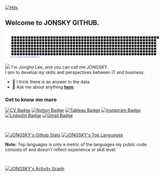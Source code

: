 [![Hits](https://hits.seeyoufarm.com/api/count/incr/badge.svg?url=https%3A%2F%2Fgithub.com%2FJONGSKY&count_bg=%233FE5A3&title_bg=%23555555&icon=github.svg&icon_color=%23FFFFFF&title=Number+of+visitors&edge_flat=false)](https://hits.seeyoufarm.com)

## Welcome to JONSKY GITHUB. 

![gitartwork](gitartwork.svg)

<a href="https://github.com/JONGSKY"><img src="https://media.giphy.com/media/hvRJCLFzcasrR4ia7z/giphy.gif" width="25px"></a> 
I'm Jongho Lee, and you can call me JONGSKY.</br>
I aim to develop my skills and perspectives between IT and business.

<!-- - 🌱 I’m currently working on <b>[Optimization(OR)](https://github.com/koptimizer/my_Optimization-studio)</b>, <b>[Machine learning](https://github.com/koptimizer/my_Optimization-studio)</b> and Quantum Computing.
- 🔎 I'm also interested in <b>[Cloud](https://github.com/koptimizer/my_Cloud-studio)</b>, <b>[Chat-bot](https://github.com/koptimizer/kakaotalk_chatbot_sandol)</b>, and <b>[W](https://github.com/koptimizer/koptimizer.tech)[e](https://github.com/koptimizer/IDALab.io)[b](https://github.com/koptimizer/CJB_shoppingMall_web_jsp) programming</b>. -->
- 🤔 I think there is an answer in the data.
- 💬 Ask me about anything <b>[here](https://github.com/JONGSKY/JONGSKY/issues)</b>.

### Get to know me more
[![CV Badge](http://img.shields.io/badge/-JONGSKY%20CV-000000?style=flat-square&logo=github&link=https://jongsky.github.io/)](https://jongsky.github.io/)
[![Notion Badge](http://img.shields.io/badge/-Portfolio-F6F6F6?style=flat-square&logo=notion&logoColor=black&link=https://www.notion.so/jongsky/Jongho-Lee-40fcd70fb3384dfd923c1b8370522cb0)](https://www.notion.so/jongsky/Jongho-Lee-40fcd70fb3384dfd923c1b8370522cb0)
[![Tableau Badge](https://img.shields.io/badge/-Tableau%20Public-2D4B65?style=flat-square&logo=tableau&logoColor=white&link=https://public.tableau.com/profile/.19603039#!/)](https://public.tableau.com/profile/.19603039#!/)
[![Instagram Badge](https://img.shields.io/badge/Instagram-ff69b4?style=flat-square&logo=instagram&logoColor=white&link=https://www.instagram.com/jongsky_data/)](https://www.instagram.com/jongsky_data/)
[![Linkedin Badge](https://img.shields.io/badge/-LinkedIn-0e76a8?style=flat-square&logo=Linkedin&logoColor=white&link=https://www.linkedin.com/in/jong-sky/)](https://www.linkedin.com/in/jong-sky/)
[![Gmail Badge](https://img.shields.io/badge/-Gmail-d14836?style=flat-square&logo=Gmail&logoColor=white&link=mailto:ljhljh0125@gmail.com)](mailto:ljhljh0125@gmail.com)

<br>

 <a href="https://github.com/JONGSKY"><img align="center" alt="JONGSKY's Github Stats" src="https://github-readme-stats.vercel.app/api?username=JONGSKY&show_icons=true&count_private=true&theme=react&hide_border=true&bg_color=0D1117" /></a>
<a href="https://github.com/JONGSKY"><img align="center" alt="JONGSKY's Top Languages" src="https://github-readme-stats.vercel.app/api/top-langs/?username=JONGSKY&langs_count=8&count_private=true&layout=compact&theme=react&hide_border=true&bg_color=0D1117" /></a>
 
<b>Note:</b> Top languages is only a metric of the languages my public code consists of and doesn't reflect experience or skill level.

<br>

<a href="https://github.com/JONGSKY/github-readme-activity-graph"><img alt="JONGSKY's Activity Graph" src="https://activity-graph.herokuapp.com/graph?username=JONGSKY&bg_color=0D1117&color=5BCDEC&line=5BCDEC&point=FFFFFF&hide_border=true" /></a>




<!-- **Languages and Tools**  

<code><img alt="Python" src="https://raw.githubusercontent.com/github/explore/80688e429a7d4ef2fca1e82350fe8e3517d3494d/topics/python/python.png" width="32"></code>
<code><img alt="Tableau" src="https://cdn.filepicker.io/api/file/jZDILlufSOSDOkuJTZ7J" width="32"></code>
<code><img alt="SQL" src="https://raw.githubusercontent.com/github/explore/80688e429a7d4ef2fca1e82350fe8e3517d3494d/topics/sql/sql.png" width="32"></code>
<code><img alt="MySQL" src="https://raw.githubusercontent.com/github/explore/80688e429a7d4ef2fca1e82350fe8e3517d3494d/topics/mysql/mysql.png" width="32"></code>
<code><img alt="Djagno" src="https://raw.githubusercontent.com/github/explore/80688e429a7d4ef2fca1e82350fe8e3517d3494d/topics/django/django.png" width="32"></code>
<code><img alt="Docker" src="https://raw.githubusercontent.com/github/explore/80688e429a7d4ef2fca1e82350fe8e3517d3494d/topics/docker/docker.png" width="32"></code>
<code><img alt="tensorflow" src="https://raw.githubusercontent.com/github/explore/80688e429a7d4ef2fca1e82350fe8e3517d3494d/topics/tensorflow/tensorflow.png" width="32"></code>
<code><img alt="jQuery" src="https://raw.githubusercontent.com/github/explore/80688e429a7d4ef2fca1e82350fe8e3517d3494d/topics/jquery/jquery.png" width="32"></code>

<code><img height="20" src="https://raw.githubusercontent.com/github/explore/80688e429a7d4ef2fca1e82350fe8e3517d3494d/topics/git/git.png"></code>
<code><img height="20" src="https://raw.githubusercontent.com/github/explore/80688e429a7d4ef2fca1e82350fe8e3517d3494d/topics/terminal/terminal.png"></code>
<code><img height="20" src="https://raw.githubusercontent.com/github/explore/80688e429a7d4ef2fca1e82350fe8e3517d3494d/topics/ubuntu/ubuntu.png"></code>
<code><img height="20" src="https://banner2.cleanpng.com/20180204/gbw/kisspng-macintosh-mac-os-x-lion-macos-macbook-operating-sy-apple-logo-5a77a762126b40.8775341115177910740755.jpg"></code>
<code><img height="20" src="https://upload.wikimedia.org/wikipedia/commons/c/c7/Windows_logo_-_2012.png"></code>
<code><img height="20" src="http://logovectordl.com/wp-content/uploads/2019/11/notion-labs-inc-logo-vector.png"></code>
<code><img height="20" src="https://assets.brandfolder.com/pl546j-7le8zk-btwjnu/original/Slack_RGB.png"></code>
<code><img height="20" src="https://post.flow.team/wp-content/uploads/2020/02/flow_logo.gif"></code> -->


<!--
[![JONGSKY WEB](http://img.shields.io/badge/-JONGSKY-000000?style=flat-square&color=orange&logo=Jameson&link=https://jongsky.ga/)](https://jongsky.ga/)
-->

<!--
**JONGSKY/JONGSKY** is a ✨ _special_ ✨ repository because its ### Welcome to JONSKY GITHUB. [![Hits](https://hits.seeyoufarm.com/api/count/incr/badge.svg?url=https%3A%2F%2Fgithub.com%2FJONGSKY&count_bg=%233FE5A3&title_bg=%23555555&icon=github.svg&icon_color=%23FFFFFF&title=Number+of+visitors&edge_flat=false){: width="100" height="100"}](https://hits.seeyoufarm.com)
2
`README.md` (this file) appears on your GitHub profile.

Here are some ideas to get you started:

- 🔭 I’m currently working on ...
- 🌱 I’m currently learning ...
- 👯 I’m looking to collaborate on ...
- 🤔 I’m looking for help with ...
- 💬 Ask me about ...
- 📫 How to reach me: ...
- 😄 Pronouns: ...
- ⚡ Fun fact: ...
-->
